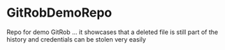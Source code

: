 # GitRobDemoRepo
Repo for demo GitRob ... it showcases that a deleted file is still part of the history and credentials can be stolen very easily
